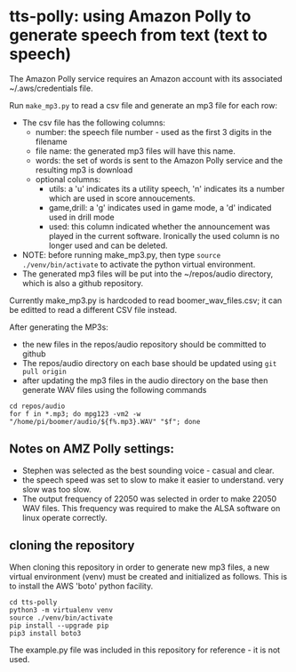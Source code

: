 # tts-polly: using Amazon Polly to generate speech from text (text to speech)

The Amazon Polly service requires an Amazon account with its associated ~/.aws/credentials file.

Run ```make_mp3.py``` to read a csv file and generate an mp3 file for each row:
- The csv file has the following columns:
  - number: the speech file number - used as the first 3 digits in the filename
  - file name: the generated mp3 files will have this name.
  - words: the set of words is sent to the Amazon Polly service and the resulting mp3 is download
  - optional columns:
    - utils: a 'u' indicates its a utility speech, 'n' indicates its a number which are used in score annoucements.
    - game,drill: a 'g' indicates used in game mode, a 'd' indicated used in drill mode
    - used: this column indicated whether the announcement was played in the current software. Ironically the used column is no longer used and can be deleted.
- NOTE: before running make_mp3.py, then type ```source ./venv/bin/activate``` to activate the python virtual environment.
- The generated mp3 files will be put into the ~/repos/audio directory, which is also a github repository.

Currently make_mp3.py is hardcoded to read boomer_wav_files.csv; it can be editted to read a different CSV file instead.

After generating the MP3s:
  - the new files in the repos/audio repository should be committed to github
  - The repos/audio directory on each base should be updated using ```git pull origin```
  - after updating the mp3 files in the audio directory on the base then generate WAV files using the following commands
```
cd repos/audio
for f in *.mp3; do mpg123 -vm2 -w "/home/pi/boomer/audio/${f%.mp3}.WAV" "$f"; done
```
## Notes on AMZ Polly settings:
- Stephen was selected as the best sounding voice - casual and clear.
- the speech speed was set to slow to make it easier to understand.  very slow was too slow.
- The output frequency of 22050 was selected in order to make 22050 WAV files.  This frequency was required to make the ALSA software on linux operate correctly.

## cloning the repository
When cloning this repository in order to generate new mp3 files, a new virtual environment (venv) must be created and initialized as follows.  This is to install the AWS 'boto' python facility.
```
cd tts-polly
python3 -m virtualenv venv
source ./venv/bin/activate
pip install --upgrade pip
pip3 install boto3
```

The example.py file was included in this repository for reference - it is not used.

